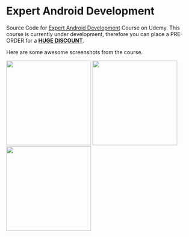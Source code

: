 Expert Android Development
==========================

Source Code for [Expert Android Development](https://www.udemy.com/draft/76758/) Course on Udemy. This course is currently under development, therefore you can place a PRE-ORDER for a **[HUGE DISCOUNT](https://www.udemy.com/draft/76758/?couponCode=PREORDER)**.

Here are some awesome screenshots from the course.

<img src="https://github.com/codeherenow/expert-android-development/blob/master/Screenshots/register.png" width="225">
<img src="https://github.com/codeherenow/expert-android-development/blob/master/Screenshots/news.png" width="225">
<img src="https://github.com/codeherenow/expert-android-development/blob/master/Screenshots/billing-and-shipping.png" width="225">
